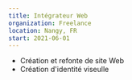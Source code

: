 ```yaml
---
title: Intégrateur Web
organization: Freelance
location: Nangy, FR
start: 2021-06-01
---
```


* Création et refonte de site Web
* Création d'identité viseulle

